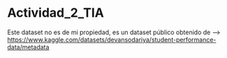 # Actividad_2_TIA
Este dataset no es de mi propiedad, es un dataset público obtenido de --> https://www.kaggle.com/datasets/devansodariya/student-performance-data/metadata
